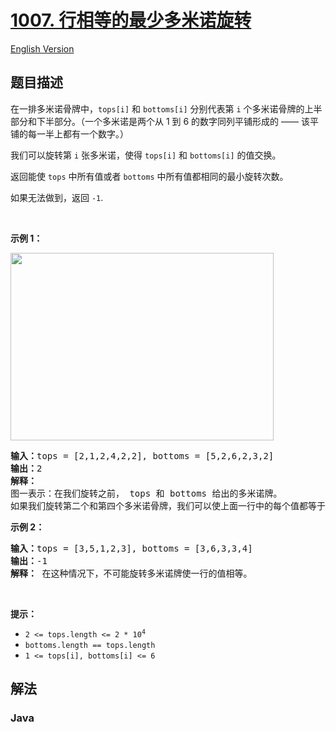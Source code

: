 # [1007. 行相等的最少多米诺旋转](https://leetcode.cn/problems/minimum-domino-rotations-for-equal-row)

[English Version](/solution/1000-1099/1007.Minimum%20Domino%20Rotations%20For%20Equal%20Row/README_EN.md)

## 题目描述

<p>在一排多米诺骨牌中，<code>tops[i]</code> 和 <code>bottoms[i]</code>&nbsp;分别代表第 <code>i</code> 个多米诺骨牌的上半部分和下半部分。（一个多米诺是两个从 1 到 6 的数字同列平铺形成的&nbsp;—— 该平铺的每一半上都有一个数字。）</p>

<p>我们可以旋转第&nbsp;<code>i</code>&nbsp;张多米诺，使得 <code>tops[i]</code> 和 <code>bottoms[i]</code>&nbsp;的值交换。</p>

<p>返回能使 <code>tops</code> 中所有值或者 <code>bottoms</code> 中所有值都相同的最小旋转次数。</p>

<p>如果无法做到，返回&nbsp;<code>-1</code>.</p>

<p>&nbsp;</p>

<p><strong class="example">示例 1：</strong></p>
<img alt="" src="https://fastly.jsdelivr.net/gh/doocs/leetcode@main/solution/1000-1099/1007.Minimum%20Domino%20Rotations%20For%20Equal%20Row/images/domino.png" style="height: 300px; width: 421px;" />
<pre>
<strong>输入：</strong>tops = [2,1,2,4,2,2], bottoms = [5,2,6,2,3,2]
<strong>输出：</strong>2
<strong>解释：</strong> 
图一表示：在我们旋转之前， tops 和 bottoms 给出的多米诺牌。 
如果我们旋转第二个和第四个多米诺骨牌，我们可以使上面一行中的每个值都等于 2，如图二所示。 
</pre>

<p><strong class="example">示例 2：</strong></p>

<pre>
<strong>输入：</strong>tops = [3,5,1,2,3], bottoms = [3,6,3,3,4]
<strong>输出：</strong>-1
<strong>解释：</strong> 在这种情况下，不可能旋转多米诺牌使一行的值相等。
</pre>

<p>&nbsp;</p>

<p><strong>提示：</strong></p>

<ul>
	<li><code>2 &lt;= tops.length &lt;= 2 * 10<sup>4</sup></code></li>
	<li><code>bottoms.length == tops.length</code></li>
	<li><code>1 &lt;= tops[i], bottoms[i] &lt;= 6</code></li>
</ul>

## 解法

### **Java**

```java

```
